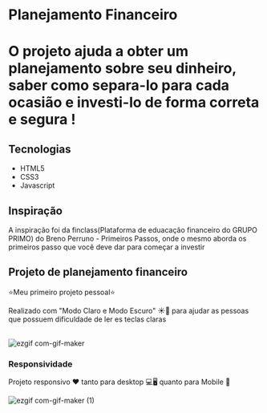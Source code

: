 <h1> Planejamento Financeiro <h1>
<p> O projeto ajuda a obter um planejamento sobre seu dinheiro, saber como separa-lo para cada ocasião e investi-lo de forma correta e segura ! </p>
 <h2> Tecnologias </h2>
 <ul>
  <li>HTML5
   <li>CSS3
   <li>Javascript
 </ul>
 <h2> Inspiração </h2>
 <p> A inspiração foi da finclass(Plataforma de eduacação financeiro do GRUPO PRIMO) do Breno Perruno - Primeiros Passos, onde o mesmo aborda os primeiros passo que você deve dar para começar a investir <p>
 <h2>Projeto de planejamento financeiro</h2>
 <p>⭐Meu primeiro projeto pessoal⭐</p>
 <span>Realizado com "Modo Claro e Modo Escuro" ☀️🌙 para ajudar as pessoas que possuem dificuldade de ler es teclas claras</span>
 <br><br>
 
 ![ezgif com-gif-maker](https://user-images.githubusercontent.com/95317866/169558226-31a14683-ff48-41fd-96fc-67ac9d19d626.gif)
 
 <h3>Responsividade </h3>
 <p> Projeto responsivo ❤️ tanto para desktop 💻🖥️ quanto para Mobile 📱</p>
 
 ![ezgif com-gif-maker (1)](https://user-images.githubusercontent.com/95317866/169558486-98736a72-1687-4a96-a5f3-829c7c078f1e.gif)

